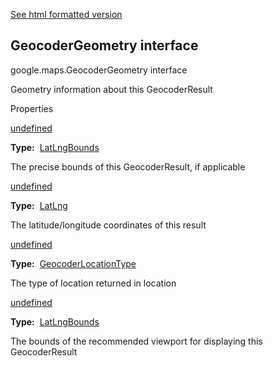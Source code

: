 [See html formatted version](https://huasofoundries.github.io/google-maps-documentation/GeocoderGeometry.html)

GeocoderGeometry interface
--------------------------

google.maps.GeocoderGeometry interface

Geometry information about this GeocoderResult

Properties

[undefined](#GeocoderGeometry.bounds)

**Type:**  [LatLngBounds](/maps/documentation/javascript/reference/3.40/coordinates#LatLngBounds)

The precise bounds of this GeocoderResult, if applicable

[undefined](#GeocoderGeometry.location)

**Type:**  [LatLng](/maps/documentation/javascript/reference/3.40/coordinates#LatLng)

The latitude/longitude coordinates of this result

[undefined](#GeocoderGeometry.location_type)

**Type:**  [GeocoderLocationType](/maps/documentation/javascript/reference/3.40/geocoder#GeocoderLocationType)

The type of location returned in location

[undefined](#GeocoderGeometry.viewport)

**Type:**  [LatLngBounds](/maps/documentation/javascript/reference/3.40/coordinates#LatLngBounds)

The bounds of the recommended viewport for displaying this GeocoderResult